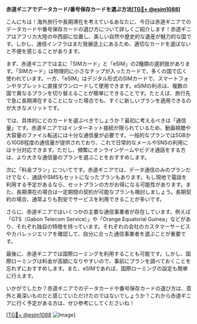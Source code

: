**赤道ギニアでデータカード/番号保存カードを選ぶ方法[[TG💪+ @esim1088](https://t.me/s/esim1088)]**

こんにちは！海外旅行や長期滞在を考えているあなたに、今日は赤道ギニアでのデータカードや番号保存カードの選び方について詳しくご紹介します！赤道ギニアはアフリカ大陸の中西部に位置し、美しい自然や歴史的な遺産が魅力的な国です。しかし、通信インフラはまだ発展途上にあるため、適切なカードを選ばないと不便を感じることがあります。

まず、赤道ギニアでは主に「SIMカード」と「eSIM」の2種類の選択肢があります。「SIMカード」は物理的に小さなチップが入ったカードで、多くの国で広く使われています。一方、「eSIM」はデジタル形式のSIMカードで、スマートフォンやタブレットに直接ダウンロードして使用できます。eSIMの利点は、複数の国で異なるプランを切り替えることが簡単にできることです。たとえば、旅行先で急に長期滞在することになった場合でも、すぐに新しいプランを適用できるのが大きなメリットです。

では、具体的にどのカードを選ぶべきでしょうか？最初に考えるべきは「通信量」です。赤道ギニアではインターネット接続が限られているため、動画視聴や大容量のファイル転送には十分な通信量が必要です。一般的なプランでは5GBから10GB程度の通信量が提供されており、これで日常的なメールやSNSの利用には十分対応できます。ただし、頻繁にオンラインゲームやビデオ通話をする方は、より大きな通信量のプランを選ぶことをおすすめします。

次に「料金プラン」についてです。赤道ギニアでは、データ通信のみのプランだけでなく、通話やSMSもセットになったプランもあります。もし現地で電話を利用する予定があるなら、セットプランの方がお得になる可能性があります。また、長期滞在の場合は一定期間の契約が可能なプランも検討しましょう。長期契約の場合、通常よりも割安でサービスを利用できることが多いです。

さらに、赤道ギニアではいくつかの主要な通信事業者が存在しています。例えば「GTS（Gabon Telecom Service）」や「Orange Equatorial Guinea」などがあり、それぞれ独自の特徴を持っています。それぞれの会社のカスタマーサービスやカバレッジエリアを確認して、自分に合った通信事業者を選ぶことが重要です。

最後に、赤道ギニアでは国際ローミングを利用することも可能です。しかし、国際ローミングは料金が高額になりやすいので、事前にプランを調べておくことを忘れずにおすすめします。また、eSIMであれば、国際ローミングの設定も簡単に行えます。

いかがでしたか？赤道ギニアでのデータカードや番号保存カードの選び方は、意外と奥深いものだと感じていただけたのではないでしょうか？これから赤道ギニアに行く予定がある方は、ぜひ参考にしてくださいね！

[[TG💪+ @esim1088](https://t.me/s/esim1088) ![Image](https://i.postimg.cc/Y0z9fWf4/image.png)]